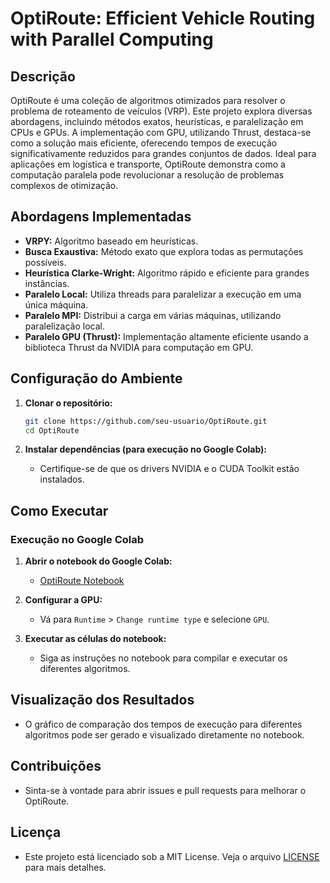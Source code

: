 # OptiRoute: Efficient Vehicle Routing with Parallel Computing

## Descrição
OptiRoute é uma coleção de algoritmos otimizados para resolver o problema de roteamento de veículos (VRP). Este projeto explora diversas abordagens, incluindo métodos exatos, heurísticas, e paralelização em CPUs e GPUs. A implementação com GPU, utilizando Thrust, destaca-se como a solução mais eficiente, oferecendo tempos de execução significativamente reduzidos para grandes conjuntos de dados. Ideal para aplicações em logística e transporte, OptiRoute demonstra como a computação paralela pode revolucionar a resolução de problemas complexos de otimização.

## Abordagens Implementadas
- **VRPY:** Algoritmo baseado em heurísticas.
- **Busca Exaustiva:** Método exato que explora todas as permutações possíveis.
- **Heurística Clarke-Wright:** Algoritmo rápido e eficiente para grandes instâncias.
- **Paralelo Local:** Utiliza threads para paralelizar a execução em uma única máquina.
- **Paralelo MPI:** Distribui a carga em várias máquinas, utilizando paralelização local.
- **Paralelo GPU (Thrust):** Implementação altamente eficiente usando a biblioteca Thrust da NVIDIA para computação em GPU.

## Configuração do Ambiente
1. **Clonar o repositório:**
    ```bash
    git clone https://github.com/seu-usuario/OptiRoute.git
    cd OptiRoute
    ```

2. **Instalar dependências (para execução no Google Colab):**
    - Certifique-se de que os drivers NVIDIA e o CUDA Toolkit estão instalados.

## Como Executar
### Execução no Google Colab
1. **Abrir o notebook do Google Colab:**
    - [OptiRoute Notebook](link-para-o-notebook)

2. **Configurar a GPU:**
    - Vá para `Runtime` > `Change runtime type` e selecione `GPU`.

3. **Executar as células do notebook:**
    - Siga as instruções no notebook para compilar e executar os diferentes algoritmos.

## Visualização dos Resultados
- O gráfico de comparação dos tempos de execução para diferentes algoritmos pode ser gerado e visualizado diretamente no notebook.

## Contribuições
- Sinta-se à vontade para abrir issues e pull requests para melhorar o OptiRoute.

## Licença
- Este projeto está licenciado sob a MIT License. Veja o arquivo [LICENSE](LICENSE) para mais detalhes.
